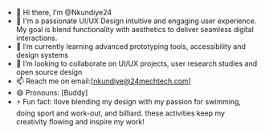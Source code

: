 - 👋 Hi there, I’m @Nkundiye24 
- 👀 I'm a passionate UI/UX Design intuitive and engaging user experience. My goal is blend functionality with aesthetics to deliver seamless digital interactions.
- 🌱 I’m currently learning advanced prototyping tools, accessibility and design systems
- 💞️ I’m looking to collaborate on UI/UX projects, user research studies and open source design 
- 📫 Reach me on email:[nkundiye@24mechtech.com] 
- 😄 Pronouns: [Buddy]
- ⚡ Fun fact: Ilove blending my design with my passion for swimming, doing sport and work-out, and billiard. these activities keep my creativity flowing and inspire my work!

<!---
Nkundiye24/Nkundiye24 is a ✨ special ✨ repository because its `README.md` (this file) appears on your GitHub profile.
You can click the Preview link to take a look at your changes.
--->
